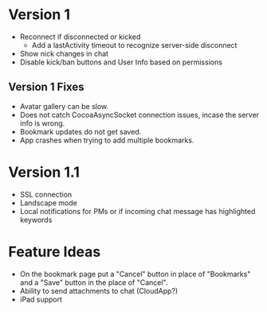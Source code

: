# Version 1
* Reconnect if disconnected or kicked
    * Add a lastActivity timeout to recognize server-side disconnect
* Show nick changes in chat
* Disable kick/ban buttons and User Info based on permissions

## Version 1 Fixes
* Avatar gallery can be slow.
* Does not catch CocoaAsyncSocket connection issues, incase the server info is wrong.
* Bookmark updates do not get saved.
* App crashes when trying to add multiple bookmarks.

# Version 1.1
* SSL connection
* Landscape mode
* Local notifications for PMs or if incoming chat message has highlighted keywords

# Feature Ideas
* On the bookmark page put a "Cancel" button in place of "Bookmarks" and a "Save" button in the place of "Cancel".
* Ability to send attachments to chat (CloudApp?)
* iPad support
